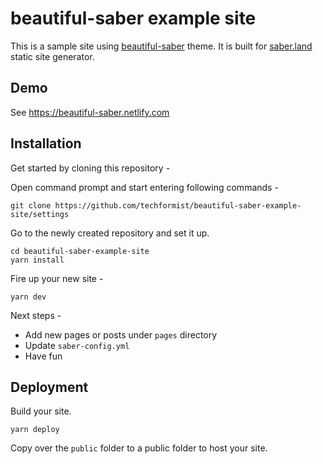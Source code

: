 # beautiful-saber example site

This is a sample site using [beautiful-saber](https://github.com/techformist/saber-theme-beautiful-saber) theme. It is built for [saber.land](https://saber.land/) static site generator.

## Demo

See https://beautiful-saber.netlify.com

## Installation

Get started by cloning this repository -

Open command prompt and start entering following commands -

```
git clone https://github.com/techformist/beautiful-saber-example-site/settings
```

Go to the newly created repository and set it up.

```
cd beautiful-saber-example-site
yarn install
```

Fire up your new site -

```
yarn dev
```

Next steps -

- Add new pages or posts under `pages` directory
- Update `saber-config.yml`
- Have fun

## Deployment

Build your site.

```
yarn deploy
```

Copy over the `public` folder to a public folder to host your site.
